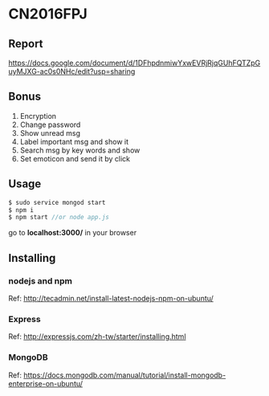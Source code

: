# CN2016FPJ
## Report
https://docs.google.com/document/d/1DFhpdnmiwYxwEVRjRjqGUhFQTZpGuyMJXG-ac0s0NHc/edit?usp=sharing

## Bonus
1. Encryption
2. Change password
3. Show unread msg
4. Label important msg and show it 
5. Search msg by key words and show
6. Set emoticon and send it by click

## Usage

```c
$ sudo service mongod start
$ npm i
$ npm start //or node app.js
```

go to <strong>localhost:3000/</strong> in your browser

## Installing 
### nodejs and npm
Ref: http://tecadmin.net/install-latest-nodejs-npm-on-ubuntu/

### Express
Ref: http://expressjs.com/zh-tw/starter/installing.html

### MongoDB
Ref: https://docs.mongodb.com/manual/tutorial/install-mongodb-enterprise-on-ubuntu/

